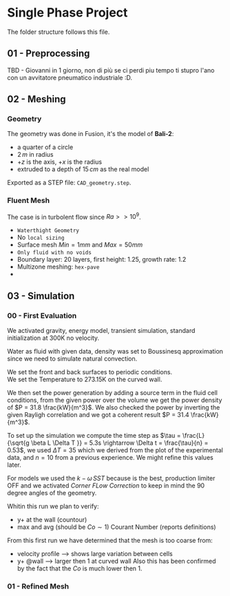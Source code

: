 # Single Phase Project
The folder structure follows this file.
## 01 - Preprocessing
TBD - Giovanni in 1 giorno, non di più se ci perdi piu  tempo ti stupro l'ano con un avvitatore pneumatico industriale :D.

## 02 - Meshing
### Geometry
The geometry was done in Fusion, it's the model of **Bali-2**: 
- a quarter of a circle
- $2 \, m$ in radius 
- $+z$ is the axis, $+x$ is the radius
- extruded to a depth of $15 \, cm$ as the real model

Exported as a STEP file: `CAD_geometry.step`.  

### Fluent Mesh
The case is in turbolent flow since $Ra >> 10^{9}$.  

- `Waterthight Geometry`
- No `local sizing`
- Surface mesh $Min = 1 mm$ and $Max = 50mm$  
- `Only fluid with no voids`
- Boundary layer: $20$ layers, first height: $1.25$, growth rate: $1.2$
- Multizone meshing: `hex-pave`
-


## 03 - Simulation
### 00 - First Evaluation
We activated gravity, energy model, transient simulation, standard initialization at 300K no velocity.  

Water as fluid with given data, density was set to Boussinesq approximation since we need to simulate natural convection.  

We set the front and back surfaces to periodic conditions.  
We set the Temperature to 273.15K on the curved wall.  

We then set the power generation by adding a source term in the fluid cell conditions, from the given power over the volume we get the power density of $P = 31.8 \frac{kW}{m^3}$. We also checked the power by inverting the given Rayligh correlation and we got a coherent result $P = 31.4 \frac{kW}{m^3}$.  

To set up the simulation we compute the time step as  $\tau = \frac{L}{\sqrt{g \beta L \Delta T }} = 5.3s \rightarrow \Delta t = \frac{\tau}{n} = 0.53$, we used $\Delta T = 35$ which we derived from the plot of the experimental data, and $n = 10$ from a previous experience. We might refine this values later.

For models we used the $k-\omega \, SST$ because is the best, production limiter OFF and we activated *Corner FLow Correction* to keep in mind the 90 degree angles of the geometry.

Whitin this run we plan to verify:
- y+ at the wall (countour)
- max and avg (should be $Co \sim 1$) Courant Number (reports definitions)

From this first run we have determined that the mesh is too coarse from:
- velocity profile --> shows large variation between cells
- y+ @wall --> larger then 1 at curved wall
Also this has been confirmed by the fact that the $Co$ is much lower then 1.

### 01 - Refined Mesh


